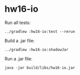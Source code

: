 # hw16-io

Run all tests:

```shell
../gradlew :hw16-io:test --rerun
```

Build a .jar file:

```shell
../gradlew :hw16-io:shadowJar
```

Run a .jar file:

```shell
java -jar build/libs/hw16-io.jar
```

